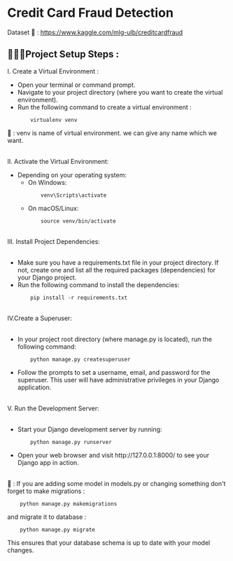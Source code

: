 # Credit Card Fraud Detection

Dataset 🔗 : https://www.kaggle.com/mlg-ulb/creditcardfraud

## 👨🏽‍💻Project Setup Steps :

I. Create a Virtual Environment :

<ul>
<li>Open your terminal or command prompt.</li>
<li>Navigate to your project directory (where you want to create the virtual environment).</li>
<li>Run the following command to create a virtual environment :</li>

        virtualenv venv

</ul>
📝 : venv is name of virtual environment. we can give any name which we want.<br><br>

II. Activate the Virtual Environment:

<ul>
<li>Depending on your operating system:
<ul>
<li>On Windows:</li>

        venv\Scripts\activate

<li>On macOS/Linux:</li>

        source venv/bin/activate

</ul>
</li>
</ul><br>
III. Install Project Dependencies:<br><br>
<ul>
<li>Make sure you have a requirements.txt file in your project directory. If not, create one and list all the required packages (dependencies) for your Django project.</li> 
<li>Run the following command to install the dependencies:</li>

        pip install -r requirements.txt

</ul><br>
IV.Create a Superuser:<br><br>
<ul>
<li>In your project root directory (where manage.py is located), run the following command:</li>

        python manage.py createsuperuser

<li>Follow the prompts to set a username, email, and password for the superuser. This user will have administrative privileges in your Django application.</li>
</ul><br>
V. Run the Development Server:<br><br>
<ul>
<li>Start your Django development server by running:</li>

        python manage.py runserver

<li>Open your web browser and visit http://127.0.0.1:8000/ to see your Django app in action.</li>
</ul>
<br>
📝 : If you are adding some model in models.py or changing something don't forget to make migrations :

        python manage.py makemigrations

and migrate it to database :

        python manage.py migrate

This ensures that your database schema is up to date with your model changes.
